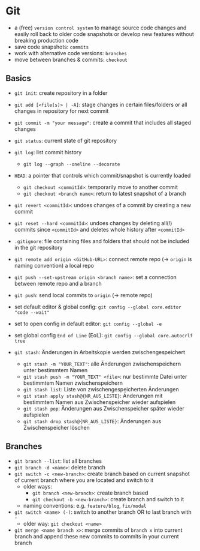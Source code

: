 # Git

- a (free) `version control system` to manage source code changes and easily roll back to older code snapshots or develop new features without breaking production code
- save code snapshots: `commits`
- work with alternative code versions: `branches`
- move between branches & commits: `checkout`

## Basics

- `git init`: create repository in a folder
- `git add [<file(s)> | -A]`: stage changes in certain files/folders or all changes in repository for next commit
- `git commit -m "your message"`: create a commit that includes all staged changes
- `git status`: current state of git repository
- `git log`: list commit history
  - `git log --graph --oneline --decorate`
- `HEAD`: a pointer that controls which commit/snapshot is currently loaded
  - `git checkout <commitId>`: temporarily move to another commit
  - `git checkout <branch name>`: return to latest snapshot of a branch
- `git revert <commitId>`: undoes changes of a commit by creating a new commit
- `git reset --hard <commitId>`: undoes changes by deleting all(!) commits since `<commitId>` and deletes whole history after `<commitId>`

- `.gitignore`: file containing files and folders that should not be included in the git repository

- `git remote add origin <GitHub-URL>`: connect remote repo (-> `origin` is naming convention) a local repo
- `git push --set-upstream origin <branch name>`: set a connection between remote repo and a branch
- `git push`: send local commits to `origin` (-> remote repo)

- set default editor & global config: `git config --global core.editor "code --wait"`
- set to open config in default editor: `git config --global -e`
- set global config `End of Line` (EoL): `git config --global core.autocrlf true`

- `git stash`: Änderungen in Arbeitskopie werden zwischengespeichert
  - `git stash -m "YOUR_TEXT"`: alle Änderungen zwischenspeichern unter bestimmtem Namen
  - `git stash push -m "YOUR_TEXT" <file>`: nur bestimmte Datei unter bestimmtem Namen zwischenspeichern
  - `git stash list`: Liste von zwischengespeicherten Änderungen
  - `git stash apply stash@{NR_AUS_LISTE}`: Änderungen mit bestimmtem Namen aus Zwischenspeicher wieder aufspielen
  - `git stash pop`: Änderungen aus Zwischenspeicher später wieder aufspielen
  - `git stash drop stash@{NR_AUS_LISTE}`: Änderungen aus Zwischenspeicher löschen

## Branches

- `git branch --list`: list all branches
- `git branch -d <name>`: delete branch
- `git switch -c <new-branch>`: create branch based on current snapshot of current branch where you are located and switch to it
  - older ways:
    - `git branch <new-branch>`: create branch based
    - `git checkout -b <new-branch>`: create branch and switch to it
  - naming conventions: e.g. `feature/blog`, `fix/modal`
- `git switch <name> (-)`: switch to another branch OR to last branch with `-`
  - older way: `git checkout <name>`
- `git merge <name branch x>`: merge commits of `branch x` into current branch and append these new commits to commits in your current branch

